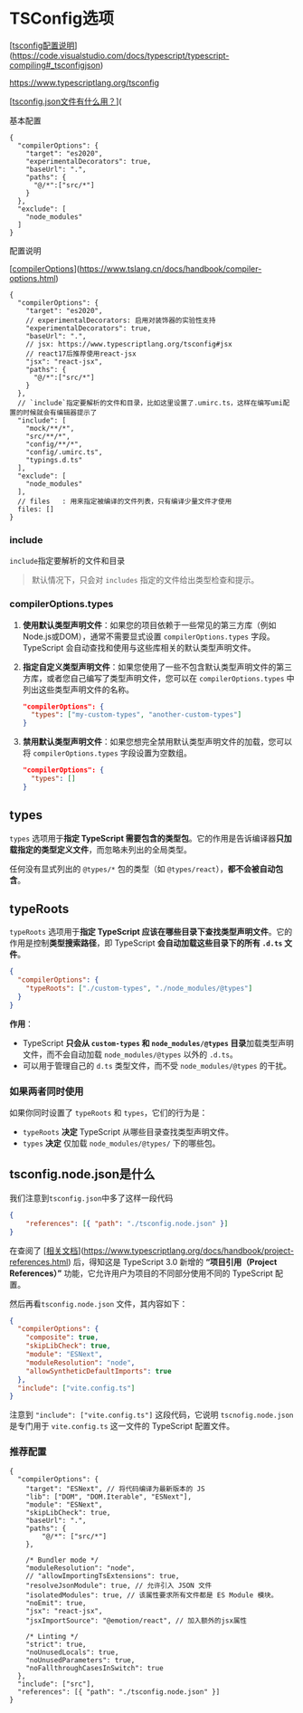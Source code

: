 # TSConfig选项

[[tsconfig配置说明](https://code.visualstudio.com/docs/typescript/typescript-compiling#_tsconfigjson)](https://code.visualstudio.com/docs/typescript/typescript-compiling#_tsconfigjson)

https://www.typescriptlang.org/tsconfig

[[tsconfig.json文件有什么用？](https://fe.ecool.fun/topic/8f02af9e-ae19-40dd-896d-a568cca4b963?orderBy=updateTime&order=desc&tagId=19)](

基本配置

```json5
{
  "compilerOptions": {
    "target": "es2020",
    "experimentalDecorators": true,
    "baseUrl": ".",
    "paths": {
      "@/*":["src/*"]
    }
  },
  "exclude": [
    "node_modules"
  ]
}
```

配置说明

[[compilerOptions](https://www.tslang.cn/docs/handbook/compiler-options.html)](https://www.tslang.cn/docs/handbook/compiler-options.html)

```json5
{
  "compilerOptions": {
    "target": "es2020",
    // experimentalDecorators: 启用对装饰器的实验性支持
    "experimentalDecorators": true,
    "baseUrl": ".",
    // jsx: https://www.typescriptlang.org/tsconfig#jsx
    // react17后推荐使用react-jsx
    "jsx": "react-jsx",
    "paths": {
      "@/*":["src/*"]
    }
  },
  // `include`指定要解析的文件和目录，比如这里设置了.umirc.ts，这样在编写umi配置的时候就会有编辑器提示了
  "include": [
    "mock/**/*",
    "src/**/*",
    "config/**/*",
    "config/.umirc.ts",
    "typings.d.ts"
  ],
  "exclude": [
    "node_modules"
  ],
  // files   : 用来指定被编译的文件列表，只有编译少量文件才使用
  files: []
}
```

### include

`include`指定要解析的文件和目录

> 默认情况下，只会对 `includes` 指定的文件给出类型检查和提示。

### compilerOptions.types

1. **使用默认类型声明文件**：如果您的项目依赖于一些常见的第三方库（例如Node.js或DOM），通常不需要显式设置 `compilerOptions.types` 字段。TypeScript 会自动查找和使用与这些库相关的默认类型声明文件。

2. **指定自定义类型声明文件**：如果您使用了一些不包含默认类型声明文件的第三方库，或者您自己编写了类型声明文件，您可以在 `compilerOptions.types` 中列出这些类型声明文件的名称。

   ```json
   "compilerOptions": {
     "types": ["my-custom-types", "another-custom-types"]
   }
   ```

3. **禁用默认类型声明文件**：如果您想完全禁用默认类型声明文件的加载，您可以将 `compilerOptions.types` 字段设置为空数组。

   ```json
   "compilerOptions": {
     "types": []
   }
   ```




## types

`types` 选项用于**指定 TypeScript 需要包含的类型包**。它的作用是告诉编译器**只加载指定的类型定义文件**，而忽略未列出的全局类型。

任何没有显式列出的 `@types/*` 包的类型（如 `@types/react`），**都不会被自动包含**。



## typeRoots

`typeRoots` 选项用于**指定 TypeScript 应该在哪些目录下查找类型声明文件**。它的作用是控制**类型搜索路径**，即 TypeScript **会自动加载这些目录下的所有 `.d.ts` 文件**。

```json
{
  "compilerOptions": {
    "typeRoots": ["./custom-types", "./node_modules/@types"]
  }
}
```

**作用**：

- TypeScript **只会从 `custom-types` 和 `node_modules/@types` 目录**加载类型声明文件，而不会自动加载 `node_modules/@types` 以外的 `.d.ts`。
- 可以用于管理自己的 `d.ts` 类型文件，而不受 `node_modules/@types` 的干扰。



### **如果两者同时使用**

如果你同时设置了 `typeRoots` 和 `types`，它们的行为是：

- `typeRoots` **决定** TypeScript 从哪些目录查找类型声明文件。
- `types` **决定** 仅加载 `node_modules/@types/` 下的哪些包。

### 





## tsconfig.node.json是什么

我们注意到`tsconfig.json`中多了这样一段代码

```json
{
    "references": [{ "path": "./tsconfig.node.json" }]
}
```

在查阅了 [[相关文档](https://www.typescriptlang.org/docs/handbook/project-references.html)](https://www.typescriptlang.org/docs/handbook/project-references.html) 后，得知这是 TypeScript 3.0 新增的 **“项目引用（Project References）”** 功能，它允许用户为项目的不同部分使用不同的 TypeScript 配置。

然后再看`tsconfig.node.json` 文件，其内容如下：

```json
{
  "compilerOptions": {
    "composite": true,
    "skipLibCheck": true,
    "module": "ESNext",
    "moduleResolution": "node",
    "allowSyntheticDefaultImports": true
  },
  "include": ["vite.config.ts"]
}
```

注意到 `"include": ["vite.config.ts"]` 这段代码，它说明 `tscnofig.node.json` 是专门用于 `vite.config.ts` 这一文件的 TypeScript 配置文件。



### 推荐配置

```json5
{
  "compilerOptions": {
    "target": "ESNext", // 将代码编译为最新版本的 JS
    "lib": ["DOM", "DOM.Iterable", "ESNext"],
    "module": "ESNext",
    "skipLibCheck": true,
    "baseUrl": ".",
    "paths": {
        "@/*": ["src/*"]
    },

    /* Bundler mode */
    "moduleResolution": "node",
    // "allowImportingTsExtensions": true,
    "resolveJsonModule": true, // 允许引入 JSON 文件
    "isolatedModules": true, // 该属性要求所有文件都是 ES Module 模块。
    "noEmit": true,
    "jsx": "react-jsx",
    "jsxImportSource": "@emotion/react", // 加入额外的jsx属性

    /* Linting */
    "strict": true,
    "noUnusedLocals": true,
    "noUnusedParameters": true,
    "noFallthroughCasesInSwitch": true
  },
  "include": ["src"],
  "references": [{ "path": "./tsconfig.node.json" }]
}
```